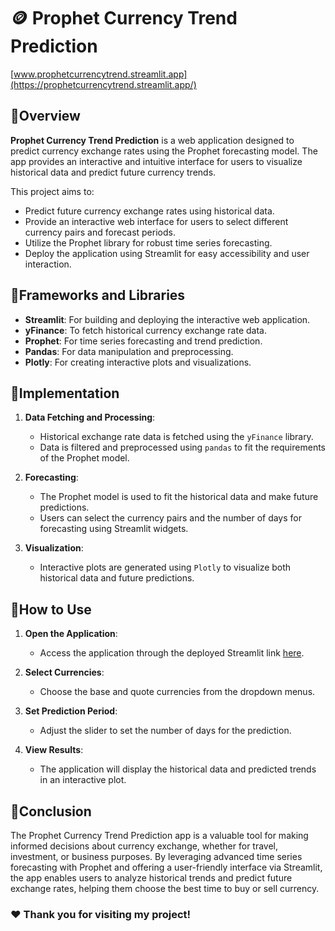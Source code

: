 # 🪙 Prophet Currency Trend Prediction
[www.prophetcurrencytrend.streamlit.app](https://prophetcurrencytrend.streamlit.app/)

## 🔺Overview

**Prophet Currency Trend Prediction** is a web application designed to predict currency exchange rates using the Prophet forecasting model. The app provides an interactive and intuitive interface for users to visualize historical data and predict future currency trends.

This project aims to:
- Predict future currency exchange rates using historical data.
- Provide an interactive web interface for users to select different currency pairs and forecast periods.
- Utilize the Prophet library for robust time series forecasting.
- Deploy the application using Streamlit for easy accessibility and user interaction.

## 🔺Frameworks and Libraries

- **Streamlit**: For building and deploying the interactive web application.
- **yFinance**: To fetch historical currency exchange rate data.
- **Prophet**: For time series forecasting and trend prediction.
- **Pandas**: For data manipulation and preprocessing.
- **Plotly**: For creating interactive plots and visualizations.

## 🔺Implementation

1. **Data Fetching and Processing**:
    - Historical exchange rate data is fetched using the `yFinance` library.
    - Data is filtered and preprocessed using `pandas` to fit the requirements of the Prophet model.

2. **Forecasting**:
    - The Prophet model is used to fit the historical data and make future predictions.
    - Users can select the currency pairs and the number of days for forecasting using Streamlit widgets.

3. **Visualization**:
    - Interactive plots are generated using `Plotly` to visualize both historical data and future predictions.

## 🔺How to Use

1. **Open the Application**:
    - Access the application through the deployed Streamlit link [here](https://prophetcurrencytrend.streamlit.app/).

2. **Select Currencies**:
    - Choose the base and quote currencies from the dropdown menus.

3. **Set Prediction Period**:
    - Adjust the slider to set the number of days for the prediction.

4. **View Results**:
    - The application will display the historical data and predicted trends in an interactive plot.

## 🔺Conclusion

The Prophet Currency Trend Prediction app is a valuable tool for making informed decisions about currency exchange, whether for travel, investment, or business purposes. By leveraging advanced time series forecasting with Prophet and offering a user-friendly interface via Streamlit, the app enables users to analyze historical trends and predict future exchange rates, helping them choose the best time to buy or sell currency.

### ❤️ Thank you for visiting my project!
